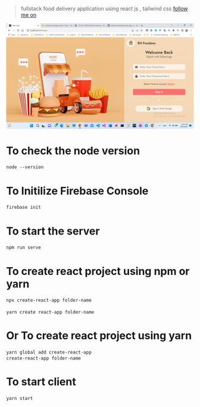 > fullstack food delivery application using react js , tailwind css
> [follow me on](https://www.youtube.com/channel/UCjSIqXGLjd5VqsfAl0r-J6Q)

![this is the project thumbnail](./preview.png)

# To check the node version

```
node --version
```

# To Initilize Firebase Console

```
firebase init
```

# To start the server

```
npm run serve
```

# To create react project using npm or yarn

```
npx create-react-app folder-name

yarn create react-app folder-name

```

# Or To create react project using yarn

```
yarn global add create-react-app
create-react-app folder-name
```

# To start client

```
yarn start
```
